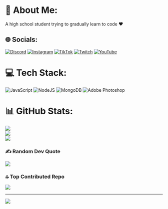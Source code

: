 # 💫 About Me:
A high school student trying to gradually learn to code ❤


## 🌐 Socials:
[![Discord](https://img.shields.io/badge/Discord-%237289DA.svg?logo=discord&logoColor=white)](https://discord.gg/https://discord.gg/xcNwmsbA6t) [![Instagram](https://img.shields.io/badge/Instagram-%23E4405F.svg?logo=Instagram&logoColor=white)](https://instagram.com/ruslanx027) [![TikTok](https://img.shields.io/badge/TikTok-%23000000.svg?logo=TikTok&logoColor=white)](https://tiktok.com/@birruschavo) [![Twitch](https://img.shields.io/badge/Twitch-%239146FF.svg?logo=Twitch&logoColor=white)](https://twitch.tv/birruschavo_) [![YouTube](https://img.shields.io/badge/YouTube-%23FF0000.svg?logo=YouTube&logoColor=white)](https://youtube.com/@UCn3HMc9js5TZj5hk3HdKtQA) 

# 💻 Tech Stack:
![JavaScript](https://img.shields.io/badge/javascript-%23323330.svg?style=for-the-badge&logo=javascript&logoColor=%23F7DF1E) ![NodeJS](https://img.shields.io/badge/node.js-6DA55F?style=for-the-badge&logo=node.js&logoColor=white) ![MongoDB](https://img.shields.io/badge/MongoDB-%234ea94b.svg?style=for-the-badge&logo=mongodb&logoColor=white) ![Adobe Photoshop](https://img.shields.io/badge/adobe%20photoshop-%2331A8FF.svg?style=for-the-badge&logo=adobe%20photoshop&logoColor=white)
# 📊 GitHub Stats:
![](https://github-readme-stats.vercel.app/api?username=birruschavo&theme=highcontrast&hide_border=false&include_all_commits=true&count_private=true)<br/>
![](https://github-readme-streak-stats.herokuapp.com/?user=birruschavo&theme=highcontrast&hide_border=false)<br/>
![](https://github-readme-stats.vercel.app/api/top-langs/?username=birruschavo&theme=highcontrast&hide_border=false&include_all_commits=true&count_private=true&layout=compact)

### ✍️ Random Dev Quote
![](https://quotes-github-readme.vercel.app/api?type=horizontal&theme=tokyonight)

### 🔝 Top Contributed Repo
![](https://github-contributor-stats.vercel.app/api?username=birruschavo&limit=5&theme=nord&combine_all_yearly_contributions=true)

---
[![](https://visitcount.itsvg.in/api?id=birruschavo&icon=2&color=1)](https://visitcount.itsvg.in)

<!-- Proudly created with GPRM ( https://gprm.itsvg.in ) -->
